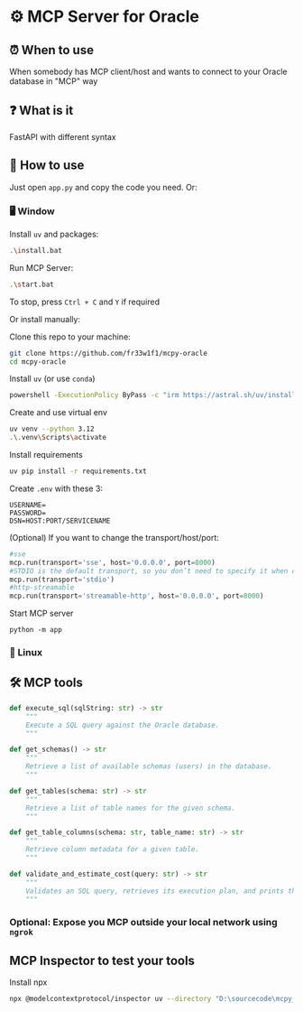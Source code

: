 # ⚙️ MCP Server for Oracle

## ⏰ When to use
When somebody has MCP client/host and wants to connect to your Oracle database in "MCP" way

## ❓ What is it
FastAPI with different syntax

## 🚀 How to use
Just open `app.py` and copy the code you need. Or:

### 🖥️ Window
Install `uv` and packages:
```bash
.\install.bat
```
Run MCP Server:
```bash
.\start.bat
```
To stop, press `Ctrl + C` and `Y` if required

Or install manually: 

Clone this repo to your machine:
```bash
git clone https://github.com/fr33w1f1/mcpy-oracle
cd mcpy-oracle
```

Install `uv` (or use `conda`)
```bash
powershell -ExecutionPolicy ByPass -c "irm https://astral.sh/uv/install.ps1 | iex"
```

Create and use virtual env
```bash
uv venv --python 3.12
.\.venv\Scripts\activate
```
Install requirements
```bash 
uv pip install -r requirements.txt 
```
Create `.env` with these 3:
```
USERNAME=
PASSWORD=
DSN=HOST:PORT/SERVICENAME
```

(Optional) If you want to change the transport/host/port:
```python
#sse
mcp.run(transport='sse', host='0.0.0.0', port=8000)
#STDIO is the default transport, so you don’t need to specify it when calling run()
mcp.run(transport='stdio')
#http-streamable
mcp.run(transport='streamable-http', host='0.0.0.0', port=8000)
```

Start MCP server
```
python -m app
```

### 🐧 Linux

## 🛠 MCP tools
```python
def execute_sql(sqlString: str) -> str
    """
    Execute a SQL query against the Oracle database.
    """

def get_schemas() -> str
    """
    Retrieve a list of available schemas (users) in the database.
    """

def get_tables(schema: str) -> str
    """
    Retrieve a list of table names for the given schema.
    """

def get_table_columns(schema: str, table_name: str) -> str
    """
    Retrieve column metadata for a given table.
    """

def validate_and_estimate_cost(query: str) -> str
    """
    Validates an SQL query, retrieves its execution plan, and prints the estimated cost.
    """
```

### Optional: Expose you MCP outside your local network using `ngrok`

## MCP Inspector to test your tools
Install npx

```bash
npx @modelcontextprotocol/inspector uv --directory "D:\sourcecode\mcpy_server" run -m mcpy_server.app
```
